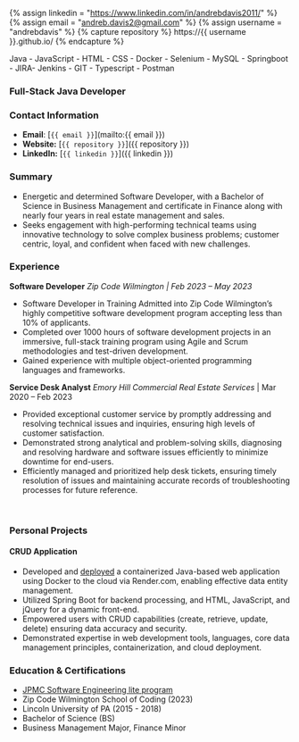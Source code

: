 {% assign linkedin = "https://www.linkedin.com/in/andrebdavis2011/" %}
{% assign email    = "andreb.davis2@gmail.com" %}
{% assign username = "andrebdavis" %}
{% capture repository %}
    https://{{ username }}.github.io/
{% endcapture %}
<link rel="stylesheet" type="text/css" media="all" href="./style.css" />

Java - JavaScript - HTML - CSS - Docker - Selenium - MySQL - Springboot - JIRA- Jenkins - GIT - Typescript - Postman

### Full-Stack Java Developer
### Contact Information
* **Email**: [`{{ email }}`](mailto:{{ email }})
* **Website:** [`{{ repository }}`]({{ repository }})
* **LinkedIn:** [`{{ linkedin }}`]({{ linkedin }})

### Summary 
- Energetic and determined Software Developer, with a Bachelor of Science in Business Management and 
certificate in Finance along with nearly four years in real estate management and sales. 
- Seeks engagement with 
high-performing technical teams using innovative technology to solve complex business problems; customer centric, loyal, and confident when faced with new challenges.

### Experience 
 **Software Developer**
*Zip Code Wilmington | Feb 2023 – May 2023*
- Software Developer in Training
Admitted into Zip Code Wilmington’s highly competitive software development program accepting less than 
10% of applicants.
- Completed over 1000 hours of software development projects in an immersive, full-stack 
training program using Agile and Scrum methodologies and test-driven development.
- Gained experience with 
multiple object-oriented programming languages and frameworks.

**Service Desk Analyst**
*Emory Hill Commercial Real Estate Services* | Mar 2020 – Feb 2023
- Provided exceptional customer service by promptly addressing and resolving technical issues and inquiries, ensuring high levels of customer satisfaction.
- Demonstrated strong analytical and problem-solving skills, diagnosing and resolving hardware and software issues efficiently to minimize downtime for end-users.
- Efficiently managed and prioritized help desk tickets, ensuring timely resolution of issues and maintaining accurate records of troubleshooting processes for future reference.

<div style="page-break-before: always;"></div>
<br class="print-only">

### Personal Projects
#### CRUD Application
 - Developed and [deployed](https://crud-demo-4g6b.onrender.com/) a containerized Java-based web application using Docker to the cloud via Render.com, enabling effective data entity management.
- Utilized Spring Boot for backend processing, and HTML, JavaScript, and jQuery for a dynamic front-end.
- Empowered users with CRUD capabilities (create, retrieve, update, delete) ensuring data accuracy and security.
- Demonstrated expertise in web development tools, languages, core data management principles, containerization, and cloud deployment.

### Education & Certifications
* [JPMC Software Engineering lite program](https://forage-uploads-prod.s3.amazonaws.com/completion-certificates/J.P.%20Morgan/Wb4yEmHvZrC2qxiyX_JPMorgan%20Chase%20&%20Co._2g8vBegbBEG7yq5HT_1702330229853_completion_certificate.pdf)
* Zip Code Wilmington School of Coding (2023)
* Lincoln University of PA (2015 - 2018)
* Bachelor of Science (BS)
* Business Management Major, Finance Minor
 
